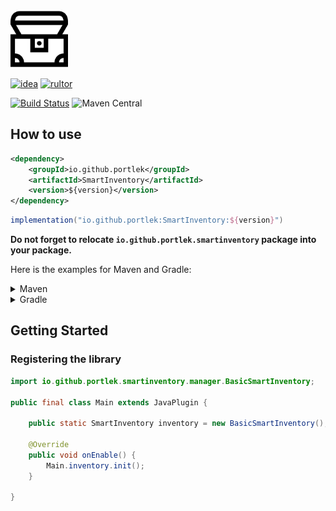 <img src="logo/logo.svg" width="92px"/>

[![idea](https://www.elegantobjects.org/intellij-idea.svg)](https://www.jetbrains.com/idea/) [![rultor](https://www.rultor.com/b/yegor256/rultor)](https://www.rultor.com/p/portlek/SmartInventory)

[![Build Status](https://travis-ci.com/portlek/SmartInventory.svg?branch=master)](https://travis-ci.com/portlek/SmartInventory) ![Maven Central](https://img.shields.io/maven-central/v/io.github.portlek/SmartInventory?label=version)

## How to use
```xml
<dependency>
    <groupId>io.github.portlek</groupId>
    <artifactId>SmartInventory</artifactId>
    <version>${version}</version>
</dependency>
```
```groovy
implementation("io.github.portlek:SmartInventory:${version}")
```
**Do not forget to relocate `io.github.portlek.smartinventory` package into your package.**

Here is the examples for Maven and Gradle:
<details>
<summary>Maven</summary>

```xml
<plugin>
    <groupId>org.apache.maven.plugins</groupId>
    <artifactId>maven-shade-plugin</artifactId>
    <version>3.2.4</version>
    <configuration>
        <!-- Other settings -->
        <relocations>
            <relocation>
                <pattern>io.github.portlek.smartinventory</pattern>
                <!-- Replace this -->
                <shadedPattern>your.package.path.to.relocate</shadedPattern>
            </relocation>
        </relocations>
    </configuration>
    <executions>
        <execution>
            <phase>package</phase>
            <goals>
                <goal>shade</goal>
            </goals>
        </execution>
    </executions>
</plugin>
```
</details>
<details>
<summary>Gradle</summary>

```groovy
plugins {
    id "com.github.johnrengelman.shadow" version "6.0.0"
}

shadowJar {
    relocate('io.github.portlek.smartinventory', "your.package.path.to.relocate")
    // other stuffs.
}
```
</details>

## Getting Started
### Registering the library
```java
import io.github.portlek.smartinventory.manager.BasicSmartInventory;

public final class Main extends JavaPlugin {

    public static SmartInventory inventory = new BasicSmartInventory();

    @Override
    public void onEnable() {
        Main.inventory.init();
    }

}
```